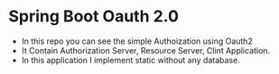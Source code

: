 # Spring Boot Oauth 2.0

- In this repo you can see the simple Authoization using Oauth2
- It Contain Authorization Server, Resource Server, Clint Application.
- In this application I implement static without any database.
